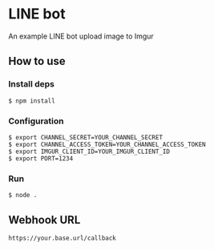 # LINE bot

An example LINE bot upload image to Imgur

## How to use

### Install deps

``` shell
$ npm install
```

### Configuration

``` shell
$ export CHANNEL_SECRET=YOUR_CHANNEL_SECRET
$ export CHANNEL_ACCESS_TOKEN=YOUR_CHANNEL_ACCESS_TOKEN
$ export IMGUR_CLIENT_ID=YOUR_IMGUR_CLIENT_ID
$ export PORT=1234
```

### Run

``` shell
$ node .
```

## Webhook URL

```
https://your.base.url/callback
```
